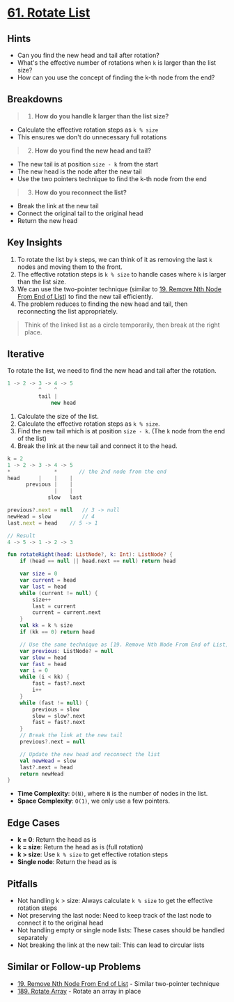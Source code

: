 # [61. Rotate List](https://leetcode.com/problems/rotate-list/)

## Hints
- Can you find the new head and tail after rotation?
- What's the effective number of rotations when `k` is larger than the list size?
- How can you use the concept of finding the k-th node from the end?

## Breakdowns

> 1. **How do you handle k larger than the list size?**
   - Calculate the effective rotation steps as `k % size`
   - This ensures we don't do unnecessary full rotations

> 2. **How do you find the new head and tail?**
   - The new tail is at position `size - k` from the start
   - The new head is the node after the new tail
   - Use the two pointers technique to find the k-th node from the end

> 3. **How do you reconnect the list?**
   - Break the link at the new tail
   - Connect the original tail to the original head
   - Return the new head

## Key Insights
1. To rotate the list by `k` steps, we can think of it as removing the last `k` nodes and moving them to the front.
2. The effective rotation steps is `k % size` to handle cases where `k` is larger than the list size.
3. We can use the two-pointer technique (similar to [19. Remove Nth Node From End of List](../leetcode/19.remove-nth-node-from-end-of-list.md)) to find the new tail efficiently.
4. The problem reduces to finding the new head and tail, then reconnecting the list appropriately.

> Think of the linked list as a circle temporarily, then break at the right place.

## Iterative
To rotate the list, we need to find the new head and tail after the rotation.

```js
1 -> 2 -> 3 -> 4 -> 5
          ^    ^
          tail |
              new head
```

1. Calculate the size of the list.
2. Calculate the effective rotation steps as `k % size`.
3. Find the new tail which is at position `size - k`. (The `k` node from the end of the list)
4. Break the link at the new tail and connect it to the head.

```js
k = 2
1 -> 2 -> 3 -> 4 -> 5
*              *       // the 2nd node from the end
head      |    |    |
      previous |    |
               |    |
             slow   last

previous?.next = null   // 3 -> null
newHead = slow          // 4
last.next = head    // 5 -> 1

// Result
4 -> 5 -> 1 -> 2 -> 3
```          

```kotlin
fun rotateRight(head: ListNode?, k: Int): ListNode? {
    if (head == null || head.next == null) return head

    var size = 0
    var current = head
    var last = head
    while (current != null) {
        size++
        last = current
        current = current.next
    }
    val kk = k % size
    if (kk == 0) return head

    // Use the same technique as [19. Remove Nth Node From End of List](../leetcode/19.remove-nth-node-from-end-of-list.md)
    var previous: ListNode? = null
    var slow = head
    var fast = head
    var i = 0
    while (i < kk) {
        fast = fast?.next
        i++
    }
    while (fast != null) {
        previous = slow
        slow = slow?.next
        fast = fast?.next
    }
    // Break the link at the new tail
    previous?.next = null

    // Update the new head and reconnect the list
    val newHead = slow
    last?.next = head
    return newHead
}
```

- **Time Complexity**: `O(N)`, where `N` is the number of nodes in the list.
- **Space Complexity**: `O(1)`, we only use a few pointers.

## Edge Cases
- **k = 0**: Return the head as is
- **k = size**: Return the head as is (full rotation)
- **k > size**: Use `k % size` to get effective rotation steps
- **Single node**: Return the head as is

## Pitfalls
- Not handling k > size: Always calculate `k % size` to get the effective rotation steps
- Not preserving the last node: Need to keep track of the last node to connect it to the original head
- Not handling empty or single node lists: These cases should be handled separately
- Not breaking the link at the new tail: This can lead to circular lists

## Similar or Follow-up Problems
- [19. Remove Nth Node From End of List](../leetcode/19.remove-nth-node-from-end-of-list.md) - Similar two-pointer technique
- [189. Rotate Array](../leetcode/189.rotate-array.md) - Rotate an array in place